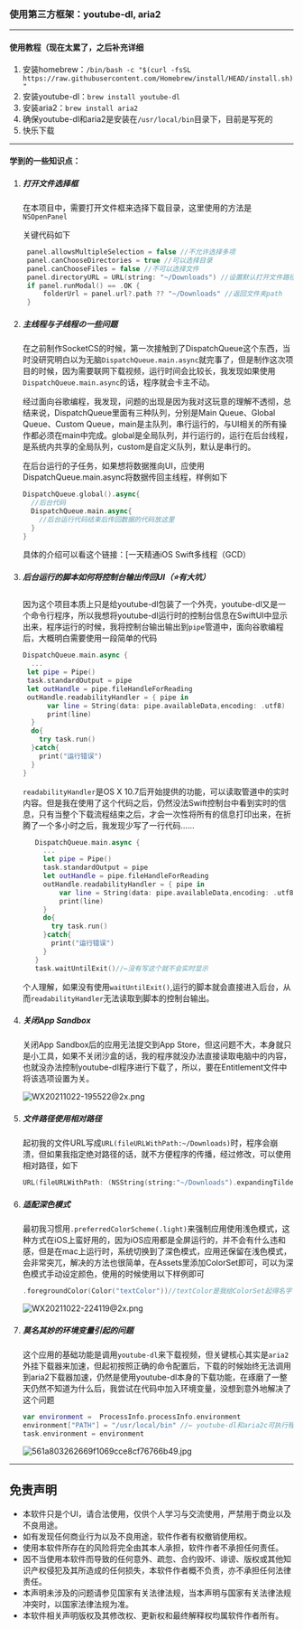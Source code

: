 ### 使用第三方框架：youtube-dl, aria2

---

#### 使用教程（现在太累了，之后补充详细

1. 安装homebrew：`/bin/bash -c "$(curl -fsSL https://raw.githubusercontent.com/Homebrew/install/HEAD/install.sh)"`
2. 安装youtube-dl：`brew install youtube-dl`
3. 安装aria2：`brew install aria2`
4. 确保youtube-dl和aria2是安装在`/usr/local/bin`目录下，目前是写死的
5. 快乐下载



---

#### 学到的一些知识点：

1. ##### 打开文件选择框

   在本项目中，需要打开文件框来选择下载目录，这里使用的方法是`NSOpenPanel`

   关键代码如下

   ``` swift
    panel.allowsMultipleSelection = false //不允许选择多项
    panel.canChooseDirectories = true //可以选择目录
    panel.canChooseFiles = false //不可以选择文件
    panel.directoryURL = URL(string: "~/Downloads") //设置默认打开文件路径为用户下载路径
    if panel.runModal() == .OK {
    	folderUrl = panel.url?.path ?? "~/Downloads" //返回文件夹path
    }
   ```

2. ##### 主线程与子线程の一些问题

   在之前制作SocketCS的时候，第一次接触到了DispatchQueue这个东西，当时没研究明白以为无脑`DispatchQueue.main.async`就完事了，但是制作这次项目的时候，因为需要联网下载视频，运行时间会比较长，我发现如果使用`DispatchQueue.main.async`的话，程序就会卡主不动。

   经过面向谷歌编程，我发现，问题的出现是因为我对这玩意的理解不透彻，总结来说，DispatchQueue里面有三种队列，分别是Main Queue、Global Queue、Custom Queue，main是主队列，串行运行的，与UI相关的所有操作都必须在main中完成。global是全局队列，并行运行的，运行在后台线程，是系统内共享的全局队列，custom是自定义队列，默认是串行的。

   在后台运行的子任务，如果想将数据推向UI，应使用DispatchQueue.main.async将数据传回主线程，样例如下

   ``` swift 
   DispatchQueue.global().async{
     //后台代码
     DispatchQueue.main.async{
       //后台运行代码结束后传回数据的代码放这里
     }
   }
   ```

   具体的介绍可以看这个链接：[一天精通iOS Swift多线程（GCD）

3. ##### 后台运行的脚本如何将控制台输出传回UI（⭐️有大坑）

   因为这个项目本质上只是给youtube-dl包装了一个外壳，youtube-dl又是一个命令行程序，所以我想将youtube-dl运行时的控制台信息在SwiftUI中显示出来，程序运行的时候，我将控制台输出输出到`pipe`管道中，面向谷歌编程后，大概明白需要使用一段简单的代码

   ``` swift
   DispatchQueue.main.async {
     ...
   	let pipe = Pipe()
   	task.standardOutput = pipe
   	let outHandle = pipe.fileHandleForReading
   	outHandle.readabilityHandler = { pipe in
         var line = String(data: pipe.availableData,encoding: .utf8)
         print(line)
     }
     do{
       try task.run()
     }catch{
       print("运行错误")
     }
   }
   
   ```

   `readabilityHandler`是OS X 10.7后开始提供的功能，可以读取管道中的实时内容。但是我在使用了这个代码之后，仍然没法Swift控制台中看到实时的信息，只有当整个下载流程结束之后，才会一次性将所有的信息打印出来，在折腾了一个多小时之后，我发现少写了一行代码……

   ``` swift
      DispatchQueue.main.async {
        ...
      	let pipe = Pipe()
      	task.standardOutput = pipe
      	let outHandle = pipe.fileHandleForReading
      	outHandle.readabilityHandler = { pipe in
            var line = String(data: pipe.availableData,encoding: .utf8)
            print(line)
        }
        do{
          try task.run()
        }catch{
          print("运行错误")
        }
      }
      task.waitUntilExit()//←没有写这个就不会实时显示
   ```
   个人理解，如果没有使用`waitUntilExit()`,运行的脚本就会直接进入后台，从而`readabilityHandler`无法读取到脚本的控制台输出。
   
4. ##### 关闭App Sandbox

   关闭App Sandbox后的应用无法提交到App Store，但这问题不大，本身就只是小工具，如果不关闭沙盒的话，我的程序就没办法直接读取电脑中的内容，也就没办法控制youtube-dl程序进行下载了，所以，要在Entitlement文件中将该选项设置为关。

   ![WX20211022-195522@2x.png](https://i.loli.net/2021/10/22/movBkhwQNiSjb8O.png)

5. ##### 文件路径使用相对路径

   起初我的文件URL写成`URL(fileURLWithPath:~/Downloads)`时，程序会崩溃，但如果我指定绝对路径的话，就不方便程序的传播，经过修改，可以使用相对路径，如下

   ``` swift
   URL(fileURLWithPath: (NSString(string:"~/Downloads").expandingTildeInPath))
   ```

6. ##### 适配深色模式

   最初我习惯用`.preferredColorScheme(.light)`来强制应用使用浅色模式，这种方式在iOS上蛮好用的，因为iOS应用都是全屏运行的，并不会有什么违和感，但是在mac上运行时，系统切换到了深色模式，应用还保留在浅色模式，会非常突兀，解决的方法也很简单，在Assets里添加ColorSet即可，可以为深色模式手动设定颜色，使用的时候使用以下样例即可

   ``` swift
   .foregroundColor(Color("textColor"))//textColor是我给ColorSet起得名字
   ```

   ![WX20211022-224119@2x.png](https://i.loli.net/2021/10/22/hD2YtcAXaRP9J4f.png)

7. ##### 莫名其妙的环境变量引起的问题

   这个应用的基础功能是调用`youtube-dl`来下载视频，但关键核心其实是`aria2`外挂下载器来加速，但起初按照正确的命令配置后，下载的时候始终无法调用到aria2下载器加速，仍然是使用youtube-dl本身的下载功能，在琢磨了一整天仍然不知道为什么后，我尝试在代码中加入环境变量，没想到意外地解决了这个问题

   ``` swift
   var environment =  ProcessInfo.processInfo.environment
   environment["PATH"] = "/usr/local/bin" //← youtube-dl和aria2c可执行程序所在的目录
   task.environment = environment
   ```

   ![561a803262669f1069cce8cf76766b49.jpg](https://i.loli.net/2021/10/23/ljT5zNK6bHpiu3G.jpg)

----

## 免责声明

- 本软件只是个UI，请合法使用，仅供个人学习与交流使用，严禁用于商业以及不良用途。
- 如有发现任何商业行为以及不良用途，软件作者有权撤销使用权。
- 使用本软件所存在的风险将完全由其本人承担，软件作者不承担任何责任。
- 因不当使用本软件而导致的任何意外、疏忽、合约毁坏、诽谤、版权或其他知识产权侵犯及其所造成的任何损失，本软件作者概不负责，亦不承担任何法律责任。
- 本声明未涉及的问题请参见国家有关法律法规，当本声明与国家有关法律法规冲突时，以国家法律法规为准。 
- 本软件相关声明版权及其修改权、更新权和最终解释权均属软件作者所有。

